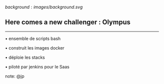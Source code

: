 $background:images/background.svg$
## Here comes a new challenger : Olympus
---
<section>
  <p class="fragment fade-up">• ensemble de scripts bash</p>
  <p class="fragment fade-up">• construit les images docker</p>
  <p class="fragment fade-up">• déploie les stacks</p>
  <p class="fragment fade-up">• piloté par jenkins pour le Saas</p>  
</section>

note: @jp
